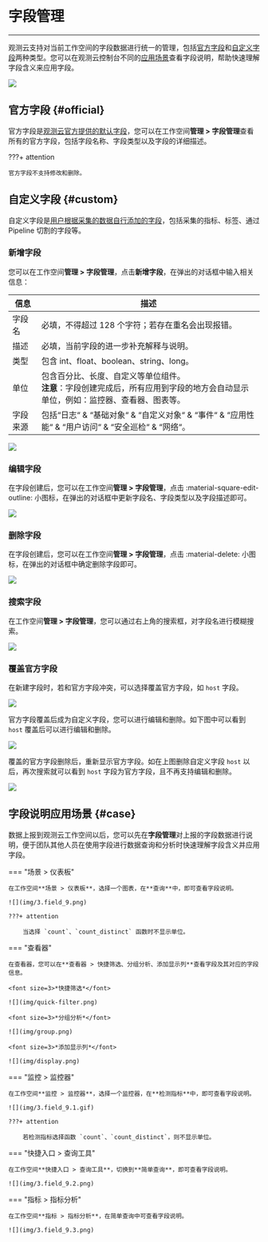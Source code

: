 # 字段管理
---

观测云支持对当前工作空间的字段数据进行统一的管理，包括[官方字段](#official)和[自定义字段](#custom)两种类型。您可以在观测云控制台不同的[应用场景](#case)查看字段说明，帮助快速理解字段含义来应用字段。

![](img/3.field_1.png)

## 官方字段 {#official}

官方字段是<u>观测云官方提供的默认字段</u>，您可以在工作空间**管理 > 字段管理**查看所有的官方字段，包括字段名称、字段类型以及字段的详细描述。

???+ attention

    官方字段不支持修改和删除。


## 自定义字段 {#custom}

自定义字段是<u>用户根据采集的数据自行添加的字段</u>，包括采集的指标、标签、通过 Pipeline 切割的字段等。

### 新增字段

您可以在工作空间**管理 > 字段管理**，点击**新增字段**，在弹出的对话框中输入相关信息：

| 信息      | 描述                          |
| ----------- | ------------------------------------ |
| 字段名      | 必填，不得超过 128 个字符；若存在重名会出现报错。                      |
| 描述      |  必填，当前字段的进一步补充解释与说明。                          |
| 类型      | 包含 int、float、boolean、string、long。                          |
| 单位      | 包含百分比、长度、自定义等单位组件。<br/>**注意**：字段创建完成后，所有应用到字段的地方会自动显示单位，例如：监控器、查看器、图表等。                          |
| 字段来源      | 包括“日志“ & “基础对象“ & “自定义对象“ & “事件“ & “应用性能“ & “用户访问“ & “安全巡检“ & “网络“。                         |



![](img/3.field_2.png)

### 编辑字段

在字段创建后，您可以在工作空间**管理 > 字段管理**，点击 :material-square-edit-outline: 小图标，在弹出的对话框中更新字段名、字段类型以及字段描述即可。

![](img/3.field_3.png)

### 删除字段

在字段创建后，您可以在工作空间**管理 > 字段管理**，点击 :material-delete: 小图标，在弹出的对话框中确定删除字段即可。


![](img/3.field_4.png)

### 搜索字段

在工作空间**管理 > 字段管理**，您可以通过右上角的搜索框，对字段名进行模糊搜索。

![](img/3.field_5.png)

### 覆盖官方字段

在新建字段时，若和官方字段冲突，可以选择覆盖官方字段，如 `host` 字段。

![](img/3.field_6.png)

官方字段覆盖后成为自定义字段，您可以进行编辑和删除。如下图中可以看到 `host` 覆盖后可以进行编辑和删除。

![](img/3.field_7.png)

覆盖的官方字段删除后，重新显示官方字段。如在上图删除自定义字段 `host` 以后，再次搜索就可以看到 `host` 字段为官方字段，且不再支持编辑和删除。

![](img/3.field_8.png)

## 字段说明应用场景 {#case}

数据上报到观测云工作空间以后，您可以先在**字段管理**对上报的字段数据进行说明，便于团队其他人员在使用字段进行数据查询和分析时快速理解字段含义并应用字段。

=== "场景 > 仪表板"

    在工作空间**场景 > 仪表板**，选择一个图表，在**查询**中，即可查看字段说明。

    ![](img/3.field_9.png)

    ???+ attention

        当选择 `count`、`count_distinct` 函数时不显示单位。

=== "查看器"

    在查看器，您可以在**查看器 > 快捷筛选、分组分析、添加显示列**查看字段及其对应的字段信息。

    <font size=3>*快捷筛选*</font>

    ![](img/quick-filter.png)

    <font size=3>*分组分析*</font>

    ![](img/group.png)

    <font size=3>*添加显示列*</font>

    ![](img/display.png)

=== "监控 > 监控器"

    在工作空间**监控 > 监控器**，选择一个监控器，在**检测指标**中，即可查看字段说明。

    ![](img/3.field_9.1.gif)

    ???+ attention

        若检测指标选择函数 `count`、`count_distinct`，则不显示单位。

=== "快捷入口 > 查询工具"

    在工作空间**快捷入口 > 查询工具**，切换到**简单查询**，即可查看字段说明。

    ![](img/3.field_9.2.png)

=== "指标 > 指标分析"

    在工作空间**指标 > 指标分析**，在简单查询中可查看字段说明。

    ![](img/3.field_9.3.png)

